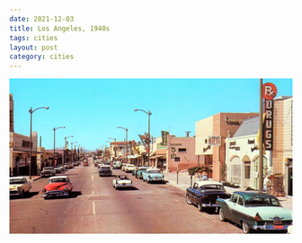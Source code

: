 ```yaml
---
date: 2021-12-03
title: Los Angeles, 1940s
tags: cities
layout: post
category: cities
---
```


![la2.jpg](https://raw.githubusercontent.com/muneer78/muneer78.github.io/master/images/la2.jpg)